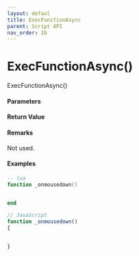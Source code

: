 ```yaml
---
layout: defaul
title: ExecFunctionAsync
parent: Script API
nav_order: 1b
---
```


# ExecFunctionAsync\(\)

ExecFunctionAsync\(\)

#### Parameters

#### Return Value

#### Remarks

Not used.

#### Examples

```lua
-- lua
function _onmousedown()


end
```

```js
// JavaScript
function _onmousedown()
{    


}
```



